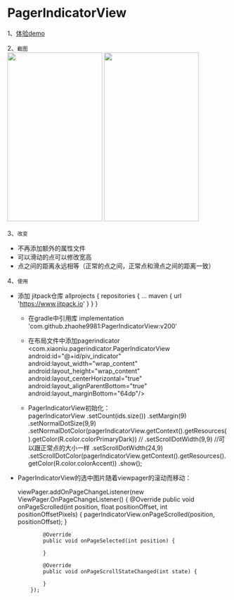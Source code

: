 # PagerIndicatorView

1、[体验demo](https://github.com/zhaozohar/PagerIndicatorView/tree/master/apk)

2、`截图`
<br/>
<img src="https://github.com/zhaozohar/PagerIndicatorView/blob/master/picture/v200/pager1.png" width=216 height=384 />
<img src="https://github.com/zhaozohar/PagerIndicatorView/blob/master/picture/v200/pager2.png" width=216 height=384 />

3、`改变`

* 不再添加额外的属性文件
* 可以滑动的点可以修改宽高
* 点之间的距离永远相等（正常的点之间，正常点和滑点之间的距离一致）

4、`使用`
 <br/>
 * 添加 jitpack仓库
    allprojects {
		repositories {
			...
			maven { url 'https://www.jitpack.io' }
		}
	}
	* 在gradle中引用库
	implementation 'com.github.zhaohe9981:PagerIndicatorView:v200'
	
    * 在布局文件中添加pagerindicator
    <com.xiaoniu.pagerindicator.PagerIndicatorView
            android:id="@+id/piv_indicator"
            android:layout_width="wrap_content"
            android:layout_height="wrap_content"
            android:layout_centerHorizontal="true"
            android:layout_alignParentBottom="true"
            android:layout_marginBottom="64dp"/>
            
     * PagerIndicatorView初始化：         
         pagerIndicatorView
                        .setCount(ids.size())
                        .setMargin(9)
                        .setNormalDotSize(9,9)
                        .setNormalDotColor(pagerIndicatorView.getContext().getResources().getColor(R.color.colorPrimaryDark))
        //                .setScrollDotWidth(9,9) //可以跟正常点的大小一样
                        .setScrollDotWidth(24,9)
                        .setScrollDotColor(pagerIndicatorView.getContext().getResources().getColor(R.color.colorAccent))
                        .show();
  
 * PagerIndicatorView的选中图片随着viewpager的滚动而移动：<br/>
 
    viewPager.addOnPageChangeListener(new ViewPager.OnPageChangeListener() {
               @Override
               public void onPageScrolled(int position, float positionOffset, int positionOffsetPixels) {
                   pagerIndicatorView.onPageScrolled(position, positionOffset);
               }
   
               @Override
               public void onPageSelected(int position) {
          
               }
   
               @Override
               public void onPageScrollStateChanged(int state) {
   
               }
           });